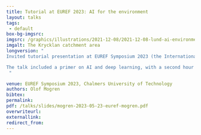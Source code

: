 ```yaml
---
title: Tutorial at EUREF 2023: AI for the environment
layout: talks
tags:
 - default
box-bg-imgsrc: 
imgsrc: /graphics/illustrations/2021-12-08/2021-12-08-lund-ai-environment.png
imgalt: The Krycklan catchment area
longversion: "
Invited tutorial presentation at EUREF Symposium 2023 (the International Association of Geodesy (IAG) Reference Frame Sub-Commission for Europe).

The talk included a primer on AI and deep learning, with a second hour focusing on AI for the environment and some examples of activities that are being carried out at RISE, including remote sensing, image processing, and soundscape analysis.
 "

venue: EUREF Symposium 2023, Chalmers University of Technology
authors: Olof Mogren
bibtex: 
permalink:
pdf: /talks/slides/mogren-2023-05-23-euref-mogren.pdf
overwriteurl: 
externallink: 
redirect_from:
---
```

